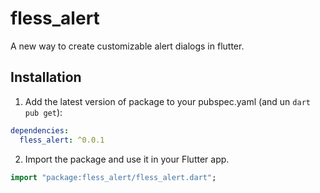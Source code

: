 # fless_alert

A new way to create customizable alert dialogs in flutter.

## Installation

1. Add the latest version of package to your pubspec.yaml (and un `dart pub get`):
```yaml
dependencies:
  fless_alert: ^0.0.1
```

2. Import the package and use it in your Flutter app.
```dart
import "package:fless_alert/fless_alert.dart";
```



